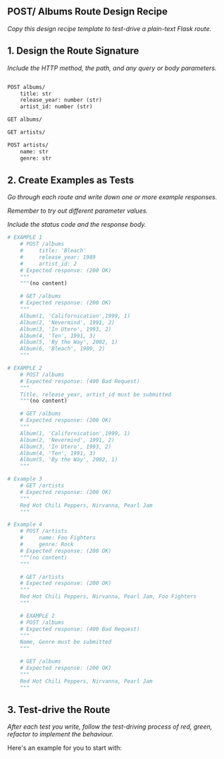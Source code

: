 ## POST/ Albums Route Design Recipe

*Copy this design recipe template to test-drive a plain-text Flask route.*

## 1. Design the Route Signature

*Include the HTTP method, the path, and any query or body parameters.*

```markdown

POST albums/
    title: str
    release_year: number (str)
    artist_id: number (str)

GET albums/

GET artists/

POST artists/
    name: str
    genre: str


```

## 2. Create Examples as Tests

*Go through each route and write down one or more example responses.*

*Remember to try out different parameter values.*

*Include the status code and the response body.*

```python
# EXAMPLE 1
    # POST /albums
    #     title: 'Bleach'
    #     release_year: 1989
    #     artist_id: 2
    # Expected response: (200 OK)
    """
    """(no content)

    # GET /albums
    # Expected response: (200 OK)
    """
    Album(1, 'Californication',1999, 1)
    Album(2, 'Nevermind', 1991, 2)
    Album(3, 'In Utero', 1993, 2)
    Album(4, 'Ten', 1991, 3)
    Album(5, 'By the Way', 2002, 1)
    Album(6, 'Bleach', 1989, 2)
    """

# EXAMPLE 2
    # POST /albums
    # Expected response: (400 Bad Request)
    """
    Title, release_year, artist_id must be submitted
    """(no content)

    # GET /albums
    # Expected response: (200 OK)
    """
    Album(1, 'Californication',1999, 1)
    Album(2, 'Nevermind', 1991, 2)
    Album(3, 'In Utero', 1993, 2)
    Album(4, 'Ten', 1991, 3)
    Album(5, 'By the Way', 2002, 1)
    """

# Example 3
    # GET /artists
    # Expected response: (200 OK)
    """
    Red Hot Chili Peppers, Nirvanna, Pearl Jam
    """

# Example 4
    # POST /artists
    #     name: Foo Fighters
    #     genre: Rock
    # Expected response: (200 OK)
    """(no content)
    """

    # GET /artists
    # Expected response: (200 OK)
    """
    Red Hot Chili Peppers, Nirvanna, Pearl Jam, Foo Fighters
    """

    # EXAMPLE 2
    # POST /albums
    # Expected response: (400 Bad Request)
    """
    Name, Genre must be submitted
    """

    # GET /albums
    # Expected response: (200 OK)
    """
    Red Hot Chili Peppers, Nirvanna, Pearl Jam
    """

```

## 3. Test-drive the Route

*After each test you write, follow the test-driving process of red, green, refactor to implement the behaviour.*

Here's an example for you to start with:

```python
```